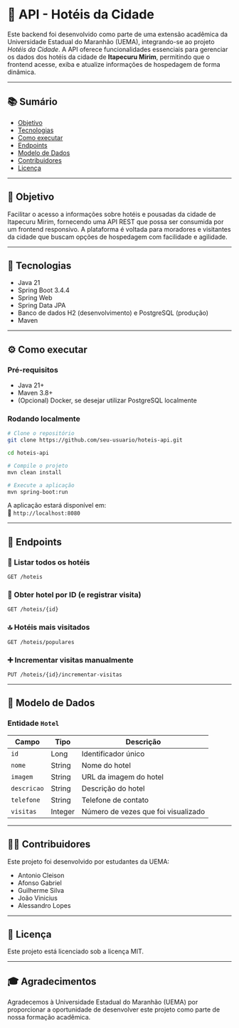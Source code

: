 # 🏨 API - Hotéis da Cidade

Este backend foi desenvolvido como parte de uma extensão acadêmica da Universidade Estadual do Maranhão (UEMA), integrando-se ao projeto *Hotéis da Cidade*. A API oferece funcionalidades essenciais para gerenciar os dados dos hotéis da cidade de **Itapecuru Mirim**, permitindo que o frontend acesse, exiba e atualize informações de hospedagem de forma dinâmica.

---

## 📚 Sumário

- [Objetivo](#objetivo)
- [Tecnologias](#tecnologias)
- [Como executar](#como-executar)
- [Endpoints](#endpoints)
- [Modelo de Dados](#modelo-de-dados)
- [Contribuidores](#contribuidores)
- [Licença](#licenca)

---

## 🎯 Objetivo

Facilitar o acesso a informações sobre hotéis e pousadas da cidade de Itapecuru Mirim, fornecendo uma API REST que possa ser consumida por um frontend responsivo. A plataforma é voltada para moradores e visitantes da cidade que buscam opções de hospedagem com facilidade e agilidade.

---

## 🚀 Tecnologias

- Java 21
- Spring Boot 3.4.4
- Spring Web
- Spring Data JPA
- Banco de dados H2 (desenvolvimento) e PostgreSQL (produção)
- Maven

---

## ⚙️ Como executar

### Pré-requisitos

- Java 21+
- Maven 3.8+
- (Opcional) Docker, se desejar utilizar PostgreSQL localmente

### Rodando localmente

```bash
# Clone o repositório
git clone https://github.com/seu-usuario/hoteis-api.git

cd hoteis-api

# Compile o projeto
mvn clean install

# Execute a aplicação
mvn spring-boot:run
```

A aplicação estará disponível em:  
📍 `http://localhost:8080`

---

## 🔁 Endpoints

### 🔎 Listar todos os hotéis
```http
GET /hoteis
```

### 🧾 Obter hotel por ID (e registrar visita)
```http
GET /hoteis/{id}
```

### 🔝 Hotéis mais visitados
```http
GET /hoteis/populares
```

### ➕ Incrementar visitas manualmente
```http
PUT /hoteis/{id}/incrementar-visitas
```

---

## 🧾 Modelo de Dados

### Entidade `Hotel`

| Campo      | Tipo    | Descrição                          |
|------------|---------|------------------------------------|
| `id`       | Long    | Identificador único                |
| `nome`     | String  | Nome do hotel                      |
| `imagem`   | String  | URL da imagem do hotel             |
| `descricao`| String  | Descrição do hotel                 |
| `telefone` | String  | Telefone de contato                |
| `visitas`  | Integer | Número de vezes que foi visualizado |

---

## 👨‍💻 Contribuidores

Este projeto foi desenvolvido por estudantes da UEMA:

- Antonio Cleison  
- Afonso Gabriel  
- Guilherme Silva  
- João Vinicius  
- Alessandro Lopes  

---

## 📄 Licença

Este projeto está licenciado sob a licença MIT.

---

## 🎓 Agradecimentos

Agradecemos à Universidade Estadual do Maranhão (UEMA) por proporcionar a oportunidade de desenvolver este projeto como parte de nossa formação acadêmica.
